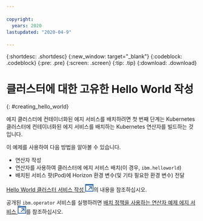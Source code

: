 ```yaml
---

copyright:
  years: 2020
lastupdated: "2020-04-9"

---
```


{:shortdesc: .shortdesc}
{:new_window: target="_blank"}
{:codeblock: .codeblock}
{:pre: .pre}
{:screen: .screen}
{:tip: .tip}
{:download: .download}

# 클러스터에 대한 고유한 Hello World 작성
{: #creating_hello_world}

에지 클러스터에 컨테이너화된 에지 서비스를 배치하려면 첫 번째 단계는 Kubernetes 클러스터에 컨테이너화된 에지 서비스를 배치하는 Kubernetes 연산자를 빌드하는 것입니다.

이 예제를 사용하여 다음 방법을 알아볼 수 있습니다. 

* 연산자 작성
* 연산자를 사용하여 클러스터에 에지 서비스 배치(이 경우, `ibm.helloworld`)
* 배치된 서비스 팟(Pod)에 Horizon 환경 변수(및 기타 필요한 환경 변수) 전달

[Hello World 클러스터 서비스 작성 ![새 탭에서 열림](../../images/icons/launch-glyph.svg "새 탭에서 열림")](https://github.com/open-horizon/examples/tree/master/edge/services/operator/CreateService.md)의 내용을 참조하십시오.

공개된 `ibm.operator` 서비스를 실행하려면 [배치 정책을 사용하는 연산자 예제 에지 서비스 ![새 탭에서 열림](../../images/icons/launch-glyph.svg "새 탭에서 열림")](https://github.com/open-horizon/examples/tree/master/edge/services/operator#horizon-operator-example-edge-service)를 참조하십시오.
